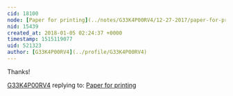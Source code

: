 ```yaml
---
cid: 18100
node: [Paper for printing](../notes/G33K4P00RV4/12-27-2017/paper-for-printing)
nid: 15439
created_at: 2018-01-05 02:24:37 +0000
timestamp: 1515119077
uid: 521323
author: [G33K4P00RV4](../profile/G33K4P00RV4)
---
```


Thanks!

[G33K4P00RV4](../profile/G33K4P00RV4) replying to: [Paper for printing](../notes/G33K4P00RV4/12-27-2017/paper-for-printing)

